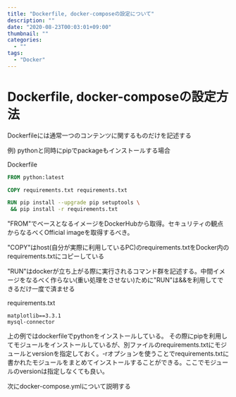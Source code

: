 ```yaml
---
title: "Dockerfile, docker-composeの設定について"
description: ""
date: "2020-08-23T00:03:01+09:00"
thumbnail: ""
categories:
  - ""
tags:
  - "Docker"
---
```


# Dockerfile, docker-composeの設定方法

Dockerfileには通常一つのコンテンツに関するものだけを記述する

例) pythonと同時にpipでpackageもインストールする場合

Dockerfile
```dockerfile
FROM python:latest

COPY requirements.txt requirements.txt

RUN pip install --upgrade pip setuptools \
 && pip install -r requirements.txt
```

"FROM"でベースとなるイメージをDockerHubから取得。セキュリティの観点からなるべくOfficial imageを取得するべき。

"COPY"はhost(自分が実際に利用しているPC)のrequirements.txtをDocker内のrequirements.txtにコピーしている

"RUN"はdockerが立ち上がる際に実行されるコマンド群を記述する。中間イメージをなるべく作らない(重い処理をさせない)ために"RUN"は&&を利用してできるだけ一度で済ませる

requirements.txt
```
matplotlib==3.3.1
mysql-connector
```

上の例ではdockerfileでpythonをインストールしている。
その際にpipを利用してモジュールをインストールしているが、別ファイルのrequirements.txtにモジュールとversionを指定しておく。-rオプションを使うことでrequirements.txtに書かれたモジュールをまとめてインストールすることができる。ここでモジュールのversionは指定しなくても良い。

次にdocker-compose.ymlについて説明する